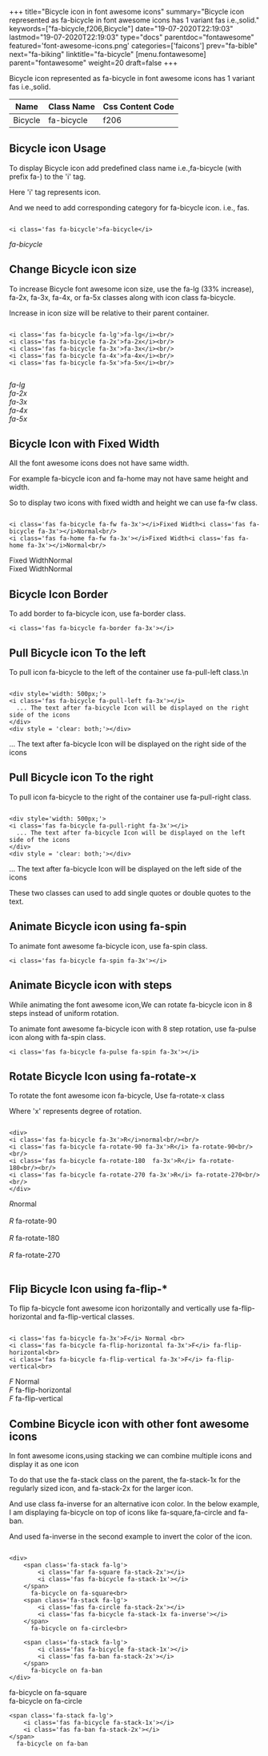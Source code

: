 +++
title="Bicycle icon in font awesome icons"
summary="Bicycle icon represented as fa-bicycle in font awesome icons has 1 variant fas i.e.,solid."
keywords=["fa-bicycle,f206,Bicycle"]
date="19-07-2020T22:19:03"
lastmod="19-07-2020T22:19:03"
type="docs"
parentdoc="fontawesome"
featured='font-awesome-icons.png'
categories=['faicons']
prev="fa-bible"
next="fa-biking"
linktitle="fa-bicycle"
[menu.fontawesome]
parent="fontawesome"
weight=20
draft=false
+++


Bicycle icon represented as fa-bicycle in font awesome icons has 1 variant fas i.e.,solid.

<div class='table-responsive'><table class='table'><thead><tr><th>Name</th><th>Class Name</th><th>Css Content Code</th></tr></thead><tbody><tr><td>Bicycle</td><td>fa-bicycle</td><td>f206</td></tr></tbody></table></div>



## Bicycle icon Usage

To display Bicycle icon add predefined class name i.e.,fa-bicycle (with prefix fa-) to the 'i' tag.

Here 'i' tag represents icon.

And we need to add corresponding category for fa-bicycle icon. i.e., fas.


```

<i class='fas fa-bicycle'>fa-bicycle</i>
```

<i class='fas fa-bicycle'>fa-bicycle</i>




## Change Bicycle icon size
To increase Bicycle font awesome icon size, use the fa-lg (33% increase), fa-2x, fa-3x, fa-4x, or fa-5x classes along with icon class fa-bicycle.

Increase in icon size will be relative to their parent container. 

```

<i class='fas fa-bicycle fa-lg'>fa-lg</i><br/>
<i class='fas fa-bicycle fa-2x'>fa-2x</i><br/>
<i class='fas fa-bicycle fa-3x'>fa-3x</i><br/>
<i class='fas fa-bicycle fa-4x'>fa-4x</i><br/>
<i class='fas fa-bicycle fa-5x'>fa-5x</i><br/>
            
```

<i class='fas fa-bicycle fa-lg'>fa-lg</i><br/>
<i class='fas fa-bicycle fa-2x'>fa-2x</i><br/>
<i class='fas fa-bicycle fa-3x'>fa-3x</i><br/>
<i class='fas fa-bicycle fa-4x'>fa-4x</i><br/>
<i class='fas fa-bicycle fa-5x'>fa-5x</i><br/>
            



## Bicycle Icon with Fixed Width 

All the font awesome icons does not have same width.

For example fa-bicycle icon and fa-home may not have same height and width.

So to display two icons with fixed width and height we can use fa-fw class.


```

<i class='fas fa-bicycle fa-fw fa-3x'></i>Fixed Width<i class='fas fa-bicycle fa-3x'></i>Normal<br/>
<i class='fas fa-home fa-fw fa-3x'></i>Fixed Width<i class='fas fa-home fa-3x'></i>Normal<br/>
```

<i class='fas fa-bicycle fa-fw fa-3x'></i>Fixed Width<i class='fas fa-bicycle fa-3x'></i>Normal<br/>
<i class='fas fa-home fa-fw fa-3x'></i>Fixed Width<i class='fas fa-home fa-3x'></i>Normal<br/>



## Bicycle Icon Border 

To add border to fa-bicycle icon, use fa-border class.


```
<i class='fas fa-bicycle fa-border fa-3x'></i>

```
<i class='fas fa-bicycle fa-border fa-3x'></i>





## Pull Bicycle icon To the left

To pull icon fa-bicycle to the left of the container use fa-pull-left class.\n

```

<div style='width: 500px;'>
<i class='fas fa-bicycle fa-pull-left fa-3x'></i>
  ... The text after fa-bicycle Icon will be displayed on the right side of the icons
</div>
<div style = 'clear: both;'></div>
```

<div style='width: 500px;'>
<i class='fas fa-bicycle fa-pull-left fa-3x'></i>
  ... The text after fa-bicycle Icon will be displayed on the right side of the icons
</div>
<div style = 'clear: both;'></div>




## Pull Bicycle icon To the right
To pull icon fa-bicycle to the right of the container use fa-pull-right class.

```

<div style='width: 500px;'>
<i class='fas fa-bicycle fa-pull-right fa-3x'></i>
  ... The text after fa-bicycle Icon will be displayed on the left side of the icons
</div>
<div style = 'clear: both;'></div>
```

<div style='width: 500px;'>
<i class='fas fa-bicycle fa-pull-right fa-3x'></i>
  ... The text after fa-bicycle Icon will be displayed on the left side of the icons
</div>
<div style = 'clear: both;'></div>

These two classes can used to add single quotes or double quotes to the text.


## Animate Bicycle icon using fa-spin
To animate font awesome fa-bicycle icon, use fa-spin class.

```
<i class='fas fa-bicycle fa-spin fa-3x'></i>
```
<i class='fas fa-bicycle fa-spin fa-3x'></i>




## Animate Bicycle icon with steps
While animating the font awesome icon,We can rotate fa-bicycle icon in 8 steps instead of uniform rotation.

To animate font awesome fa-bicycle icon with 8 step rotation, use fa-pulse icon along with fa-spin class.


```
<i class='fas fa-bicycle fa-pulse fa-spin fa-3x'></i>

```
<i class='fas fa-bicycle fa-pulse fa-spin fa-3x'></i>





## Rotate Bicycle Icon using fa-rotate-x
To rotate the font awesome icon fa-bicycle, Use fa-rotate-x class

Where 'x' represents degree of rotation.


```

<div>
<i class='fas fa-bicycle fa-3x'>R</i>normal<br/><br/>
<i class='fas fa-bicycle fa-rotate-90 fa-3x'>R</i> fa-rotate-90<br/><br/> 
<i class='fas fa-bicycle fa-rotate-180  fa-3x'>R</i> fa-rotate-180<br/><br/> 
<i class='fas fa-bicycle fa-rotate-270 fa-3x'>R</i> fa-rotate-270<br/><br/>
</div>
```

<div>
<i class='fas fa-bicycle fa-3x'>R</i>normal<br/><br/>
<i class='fas fa-bicycle fa-rotate-90 fa-3x'>R</i> fa-rotate-90<br/><br/> 
<i class='fas fa-bicycle fa-rotate-180  fa-3x'>R</i> fa-rotate-180<br/><br/> 
<i class='fas fa-bicycle fa-rotate-270 fa-3x'>R</i> fa-rotate-270<br/><br/>
</div>




## Flip Bicycle Icon using fa-flip-*
To flip fa-bicycle font awesome icon horizontally and vertically use fa-flip-horizontal and fa-flip-vertical classes. 

```

<i class='fas fa-bicycle fa-3x'>F</i> Normal <br>
<i class='fas fa-bicycle fa-flip-horizontal fa-3x'>F</i> fa-flip-horizontal<br>
<i class='fas fa-bicycle fa-flip-vertical fa-3x'>F</i> fa-flip-vertical<br>
```

<i class='fas fa-bicycle fa-3x'>F</i> Normal <br>
<i class='fas fa-bicycle fa-flip-horizontal fa-3x'>F</i> fa-flip-horizontal<br>
<i class='fas fa-bicycle fa-flip-vertical fa-3x'>F</i> fa-flip-vertical<br>




## Combine Bicycle icon with other font awesome icons
In font awesome icons,using stacking we can combine multiple icons and display it as one icon 

To do that use the fa-stack class on the parent, the fa-stack-1x for the regularly sized icon, and fa-stack-2x for the larger icon.

And use class fa-inverse for an alternative icon color. 
In the below example, I am displaying fa-bicycle on top of icons like fa-square,fa-circle and fa-ban.

And used fa-inverse in the second example to invert the color of the icon.

```

<div>
    <span class='fa-stack fa-lg'>
        <i class='far fa-square fa-stack-2x'></i>
        <i class='fas fa-bicycle fa-stack-1x'></i>
    </span>
      fa-bicycle on fa-square<br>
    <span class='fa-stack fa-lg'>
        <i class='fas fa-circle fa-stack-2x'></i>
        <i class='fas fa-bicycle fa-stack-1x fa-inverse'></i>
    </span>
      fa-bicycle on fa-circle<br>

    <span class='fa-stack fa-lg'>
        <i class='fas fa-bicycle fa-stack-1x'></i>
        <i class='fas fa-ban fa-stack-2x'></i>
    </span>
      fa-bicycle on fa-ban
</div>
```

<div>
    <span class='fa-stack fa-lg'>
        <i class='far fa-square fa-stack-2x'></i>
        <i class='fas fa-bicycle fa-stack-1x'></i>
    </span>
      fa-bicycle on fa-square<br>
    <span class='fa-stack fa-lg'>
        <i class='fas fa-circle fa-stack-2x'></i>
        <i class='fas fa-bicycle fa-stack-1x fa-inverse'></i>
    </span>
      fa-bicycle on fa-circle<br>

    <span class='fa-stack fa-lg'>
        <i class='fas fa-bicycle fa-stack-1x'></i>
        <i class='fas fa-ban fa-stack-2x'></i>
    </span>
      fa-bicycle on fa-ban
</div>






